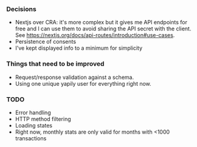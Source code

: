 ### Decisions

- Nextjs over CRA: it's more complex but it gives me API endpoints for free and I can use them to avoid sharing the API secret with the client. See https://nextjs.org/docs/api-routes/introduction#use-cases.
- Persistence of consents
- I've kept displayed info to a minimum for simplicity

### Things that need to be improved

- Request/response validation against a schema.
- Using one unique yapily user for everything right now.

### TODO

- Error handling
- HTTP method filtering
- Loading states
- Right now, monthly stats are only valid for months with <1000 transactions

